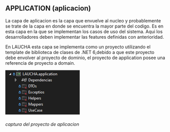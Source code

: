 ## APPLICATION (aplicacion)

La capa de aplicacion es la capa que envuelve al nucleo y probablemente se trate de la capa en donde se encuentra la mayor parte del codigo. Es en esta capa en la que se implementan los casos de uso del sistema. Aqui los desarrolladores deben implementar las features definidas con anterioridad.

En LAUCHA esta capa se implementa como un proyecto utilizando el template de biblioteca de clases de .NET 6,debido a que este proyecto debe envolver al proyecto de dominio, el proyecto de application posee una referencia de proyecto a domain.

![proyecto_aplicacion](./aplicacion.png)
###### captura del proyecto de aplicacion